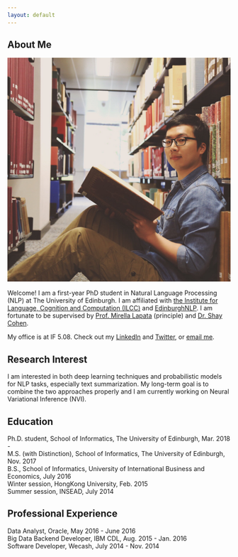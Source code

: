 ```yaml
---
layout: default
---
```


## About Me

<img class="profile-picture" src="photo.JPG">

Welcome! I am a first-year PhD student in Natural Language Processing (NLP) at The University of Edinburgh. I am affiliated with [the Institute for Language, Cognition and Computation (ILCC)](http://web.inf.ed.ac.uk/ilcc) and [EdinburghNLP](http://edinburghnlp.inf.ed.ac.uk/). I am fortunate to be supervised by [Prof. Mirella Lapata](http://homepages.inf.ed.ac.uk/mlap/) (principle) and [Dr. Shay Cohen](http://homepages.inf.ed.ac.uk/scohen/).

My office is at IF 5.08. Check out my [LinkedIn](https://www.linkedin.com/in/yumo-xu-aa81aba5)
and [Twitter](https://twitter.com/yumo_xu), or [email me](mailto:s1617290@sms.ed.ac.uk).   

## Research Interest

I am interested in both deep learning techniques and probabilistic models for NLP tasks, especially text summarization. My long-term goal is to combine the two approaches properly and I am currently working on Neural Variational Inference (NVI).

## Education

Ph.D. student, School of Informatics, The University of Edinburgh, Mar. 2018 -  
M.S. (with Distinction), School of Informatics, The University of Edinburgh, Nov. 2017  
B.S., School of Informatics, University of International Business and Economics, July 2016  
Winter session, HongKong University, Feb. 2015  
Summer session, INSEAD, July 2014  


## Professional Experience

Data Analyst, Oracle, May 2016 - June 2016  
Big Data Backend Developer, IBM CDL, Aug. 2015 - Jan. 2016  
Software Developer, Wecash, July 2014 - Nov. 2014

<!--
- Area of research: text summarisation  
- Supervisor: Prof. Mirella Lapata and Dr. Shay Cohen  
- Sponsor: [IARPA](https://www.iarpa.gov/)

- Area of study: NLP and machine learning  
- Supervisor: Dr. Shay Cohen

- Area of study: text mining and social computing  
- Supervisor: Prof. Bing Li  


## HONORS AND AWARDS
* MATERIAL PhD Studentship, UoE  
* Comprehensive Scholarship \* 2, UIBE  
* University Outstanding Graduation Dissertation 1st, UIBE  
* Mobile Application Development Challenge 1st, UIBE
* Entrepreneurship Summer School "Presentation to Investors" 1st, Brussels 
* China Undergraduate Mathematical Contest in Modeling, First Prize, Beijing 
* Electronic Commerce Innovation Challenge, Grand Prize, Beijing 
-->
&nbsp;&nbsp;
&nbsp;&nbsp;
&nbsp;&nbsp;